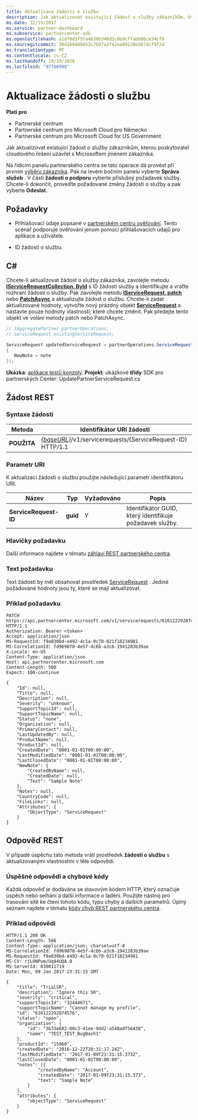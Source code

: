 ```yaml
---
title: Aktualizace žádosti o službu
description: Jak aktualizovat existující žádost o služby zákazníkům, kterou poskytovatel cloudového řešení uzavřel s Microsoftem jménem zákazníka.
ms.date: 12/15/2017
ms.service: partner-dashboard
ms.subservice: partnercenter-sdk
ms.openlocfilehash: a1df0d1f5fa4630b346d1c8b9cffabb86ce34cfb
ms.sourcegitcommit: 30d1b9d48453c7697a2f42ee09138e507dcf9f2d
ms.translationtype: MT
ms.contentlocale: cs-CZ
ms.lasthandoff: 10/19/2020
ms.locfileid: "97766998"
---
```

# <a name="update-a-service-request"></a>Aktualizace žádosti o službu

**Platí pro**

- Partnerské centrum
- Partnerské centrum pro Microsoft Cloud pro Německo
- Partnerské centrum pro Microsoft Cloud for US Government

Jak aktualizovat existující žádost o služby zákazníkům, kterou poskytovatel cloudového řešení uzavřel s Microsoftem jménem zákazníka.

Na řídicím panelu partnerského centra se tato operace dá provést při prvním [výběru zákazníka](get-a-customer-by-name.md). Pak na levém bočním panelu vyberte **Správa služeb** . V části **žádosti o podporu** vyberte příslušný požadavek služby. Chcete-li dokončit, proveďte požadované změny žádosti o služby a pak vyberte **Odeslat.**

## <a name="prerequisites"></a>Požadavky

- Přihlašovací údaje popsané v [partnerském centru ověřování](partner-center-authentication.md). Tento scénář podporuje ověřování jenom pomocí přihlašovacích údajů pro aplikace a uživatele.

- ID žádosti o službu.

## <a name="c"></a>C\#

Chcete-li aktualizovat žádost o služby zákazníka, zavolejte metodu [**IServiceRequestCollection. ById**](/dotnet/api/microsoft.store.partnercenter.servicerequests.iservicerequestcollection.byid) s ID žádosti služby a identifikujte a vraťte rozhraní žádosti o služby. Pak zavolejte metodu [**IServiceRequest. patch**](/dotnet/api/microsoft.store.partnercenter.servicerequests.iservicerequest.patch) nebo [**PatchAsync**](/dotnet/api/microsoft.store.partnercenter.servicerequests.iservicerequest.patchasync) a aktualizujte žádost o službu. Chcete-li zadat aktualizované hodnoty, vytvořte nový prázdný objekt [**ServiceRequest**](/dotnet/api/microsoft.store.partnercenter.models.servicerequests.servicerequest) a nastavte pouze hodnoty vlastností, které chcete změnit. Pak předejte tento objekt ve volání metody patch nebo PatchAsync.

``` csharp
// IAggregatePartner partnerOperations;
// ServiceRequest existingServiceRequest;

ServiceRequest updatedServiceRequest = partnerOperations.ServiceRequests.ById(existingServiceRequest.Id).Patch(new ServiceRequest
{
   NewNote = note
});
```

**Ukázka**: [aplikace testů konzoly](console-test-app.md). **Projekt**: ukázkové **třídy** SDK pro partnerských Center: UpdatePartnerServiceRequest.cs

## <a name="rest-request"></a>Žádost REST

### <a name="request-syntax"></a>Syntaxe žádosti

| Metoda    | Identifikátor URI žádosti                                                                                 |
|-----------|---------------------------------------------------------------------------------------------|
| **POUŽITA** | [*{baseURL}*](partner-center-rest-urls.md)/v1/servicerequests/{ServiceRequest-ID} HTTP/1.1 |

### <a name="uri-parameter"></a>Parametr URI

K aktualizaci žádosti o službu použijte následující parametr identifikátoru URI.

| Název                  | Typ     | Vyžadováno | Popis                                 |
|-----------------------|----------|----------|---------------------------------------------|
| **ServiceRequest-ID** | **guid** | Y        | Identifikátor GUID, který identifikuje požadavek služby. |

### <a name="request-headers"></a>Hlavičky požadavku

Další informace najdete v tématu [záhlaví REST partnerského centra](headers.md).

### <a name="request-body"></a>Text požadavku

Text žádosti by měl obsahovat prostředek [ServiceRequest](service-request-resources.md) . Jediné požadované hodnoty jsou ty, které se mají aktualizovat.

### <a name="request-example"></a>Příklad požadavku

```http
PATCH https://api.partnercenter.microsoft.com/v1/servicerequests/616122292874576 HTTP/1.1
Authorization: Bearer <token>
Accept: application/json
MS-RequestId: f9a030bd-e492-4c1a-9c70-021f18234981
MS-CorrelationId: fd969070-4e5f-4c6b-a3c6-1941283b39ae
X-Locale: en-US
Content-Type: application/json
Host: api.partnercenter.microsoft.com
Content-Length: 508
Expect: 100-continue

{
    "Id": null,
    "Title": null,
    "Description": null,
    "Severity": "unknown",
    "SupportTopicId": null,
    "SupportTopicName": null,
    "Status": "none",
    "Organization": null,
    "PrimaryContact": null,
    "LastUpdatedBy": null,
    "ProductName": null,
    "ProductId": null,
    "CreatedDate": "0001-01-01T00:00:00",
    "LastModifiedDate": "0001-01-01T00:00:00",
    "LastClosedDate": "0001-01-01T00:00:00",
    "NewNote": {
        "CreatedByName": null,
        "CreatedDate": null,
        "Text": "Sample Note"
    },
    "Notes": null,
    "CountryCode": null,
    "FileLinks": null,
    "Attributes": {
        "ObjectType": "ServiceRequest"
    }
}
```

## <a name="rest-response"></a>Odpověď REST

V případě úspěchu tato metoda vrátí prostředek **žádosti o službu** s aktualizovanými vlastnostmi v těle odpovědi.

### <a name="response-success-and-error-codes"></a>Úspěšné odpovědi a chybové kódy

Každá odpověď je dodávána se stavovým kódem HTTP, který označuje úspěch nebo selhání a další informace o ladění. Použijte nástroj pro trasování sítě ke čtení tohoto kódu, typu chyby a dalších parametrů. Úplný seznam najdete v tématu [kódy chyb REST partnerského centra](error-codes.md).

### <a name="response-example"></a>Příklad odpovědi

```http
HTTP/1.1 200 OK
Content-Length: 566
Content-Type: application/json; charset=utf-8
MS-CorrelationId: fd969070-4e5f-4c6b-a3c6-1941283b39ae
MS-RequestId: f9a030bd-e492-4c1a-9c70-021f18234981
MS-CV: rjLONPum/Uq94UQA.0
MS-ServerId: 030011719
Date: Mon, 09 Jan 2017 23:31:15 GMT

{
    "title": "TrialSR",
    "description": "Ignore this SR",
    "severity": "critical",
    "supportTopicId": "32444671",
    "supportTopicName": "Cannot manage my profile",
    "id": "616122292874576",
    "status": "open",
    "organization": {
        "id": "3b33e682-00c3-41ee-9dd2-a548adf56438",
        "name": "TEST_TEST_BugBash1"
    },
    "productId": "15960",
    "createdDate": "2016-12-22T20:31:17.24Z",
    "lastModifiedDate": "2017-01-09T23:31:15.373Z",
    "lastClosedDate": "0001-01-01T00:00:00",
    "notes": [{
            "createdByName": "Account",
            "createdDate": "2017-01-09T23:31:15.373",
            "text": "Sample Note"
        }
    ],
    "attributes": {
        "objectType": "ServiceRequest"
    }
}
```
